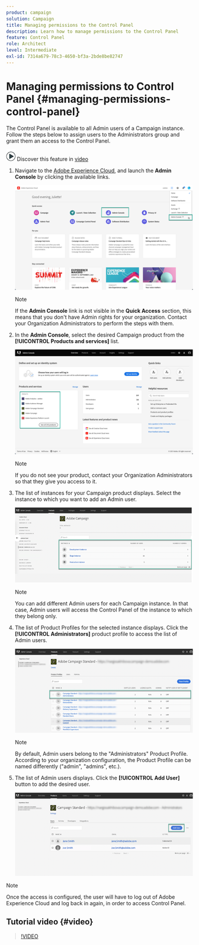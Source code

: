 ```yaml
---
product: campaign
solution: Campaign 
title: Managing permissions to the Control Panel
description: Learn how to manage permissions to the Control Panel
feature: Control Panel
role: Architect
level: Intermediate
exl-id: 7314a679-78c3-4650-bf3a-2bde8be82747
---
```

# Managing permissions to Control Panel {#managing-permissions-control-panel}

The Control Panel is available to all Admin users of a Campaign instance. Follow the steps below to assign users to the Administrators group and grant them an access to the Control Panel.

![](assets/do-not-localize/how-to-video.png) Discover this feature in [video](../../discover/using/managing-permissions.md#video)

<!--Navigate to the [Adobe Experience Cloud](https://experiencecloud.adobe.com/), then select the **[!UICONTROL Administration]** tab.

    ![](assets/do-not-localize/control_panel_add_user1.png)

    >[!NOTE]
    >
    >If the **Administration** tab is not visible, this means that you don't have Admin rights for your organization. Contact your Organization Administrators to perform the steps with them.
-->

1. Navigate to the [Adobe Experience Cloud](https://experiencecloud.adobe.com/), and launch the **Admin Console** by clicking the available links.

    ![](assets/do-not-localize/control_panel_admin-console.png)

    >[!NOTE]
    >
    >If the **Admin Console** link is not visible in the **Quick Access** section, this means that you don't have Admin rights for your organization. Contact your Organization Administrators to perform the steps with them.

    <!--![](assets/do-not-localize/control_panel_admin1.png)-->

1. In the **Admin Console**, select the desired Campaign product from the **[!UICONTROL Products and services]** list.

    ![](assets/do-not-localize/control_panel_product-list.png)

    <!--![](assets/do-not-localize/control_panel_add_user3.png)-->

    >[!NOTE]
    >
    >If you do not see your product, contact your Organization Administrators so that they give you access to it.

1. The list of instances for your Campaign product displays. Select the instance to which you want to add an Admin user.

    ![](assets/do-not-localize/control_panel_add_user4.png)

    >[!NOTE]
    >
    >You can add different Admin users for each Campaign instance. In that case, Admin users will access the Control Panel of the instance to which they belong only.

1. The list of Product Profiles for the selected instance displays. Click the **[!UICONTROL Administrators]** product profile to access the list of Admin users.

    ![](assets/do-not-localize/control_panel_add_user_5.png)

    >[!NOTE]
    >
    >By default, Admin users belong to the "Administrators" Product Profile. According to your organization configuration, the Product Profile can be named differently ("admin", "admins", etc.).

1. The list of Admin users displays. Click the **[!UICONTROL Add User]** button to add the desired user.

    ![](assets/do-not-localize/control_panel_add_user_6.png)

>[!NOTE]
>
>Once the access is configured, the user will have to log out of Adobe Experience Cloud and log back in again, in order to access Control Panel.

## Tutorial video {#video}

>[!VIDEO](https://video.tv.adobe.com/v/27147?quality=12)

